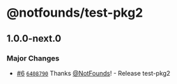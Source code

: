 # @notfounds/test-pkg2

## 1.0.0-next.0

### Major Changes

- [#6](https://github.com/NotFounds/changesets-monorepo/pull/6) [`6408790`](https://github.com/NotFounds/changesets-monorepo/commit/64087907cfe4180d4299123a9c50df07154218c9) Thanks [@NotFounds](https://github.com/NotFounds)! - Release test-pkg2
